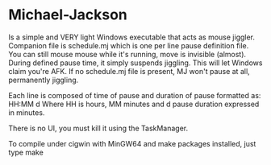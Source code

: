# Michael-Jackson

Is a simple and VERY light Windows executable that acts as mouse jiggler.
Companion file is schedule.mj which is one per line pause definition file.
You can still mouse mouse while it's running, move is invisible (almost).
During defined pause time, it simply suspends jiggling. This will let Windows
claim you're AFK.
If no schedule.mj file is present, MJ won't pause at all, permanently jiggling.

Each line is composed of time of pause and duration of pause formatted as:
HH:MM d
Where HH is hours, MM minutes and d pause duration expressed in minutes.

There is no UI, you must kill it using the TaskManager.

To compile under cigwin with MinGW64 and make packages installed, just type make
